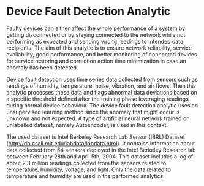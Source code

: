 # Device Fault Detection Analytic

Faulty devices can either affect the whole performance of a system by getting disconnected or by staying connected to the network while not performing as expected and sending wrong readings to intended data recipients. The aim of this analytic is to ensure network reliability, service availability, good performance, and better monitoring of connected devices for service restoring and correction action time minimization in case an anomaly has been detected. 

Device fault detection uses time series data collected from sensors such as readings of humidity, temperature, noise, vibration, and air flows. Then this analytic processes these data and flags abnormal data deviations based on a specific threshold defined after the training phase leveraging readings during normal device behaviour. The device fault detection analytic uses an unsupervised learning method since the anomaly that might occur is unknown and not expected. A type of artificial neural network trained on unlabelled dataset, namely Autoencoder, is used in this context.

The used dataset is Intel Berkeley Research Lab Sensor (IBRL) Dataset (http://db.csail.mit.edu/labdata/labdata.html). It contains information about data collected from 54 sensors deployed in the Intel Berkeley Research lab between February 28th and April 5th, 2004. This dataset includes a log of about 2.3 million readings collected from the sensors related to temperature, humidity, voltage, and light. Only the data related to temperature and humidity are used in the performed analytics.
